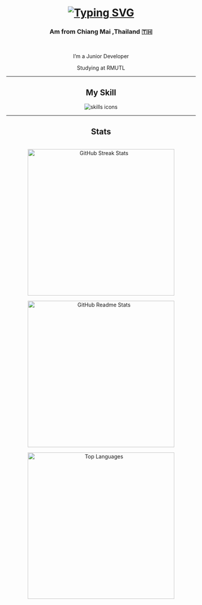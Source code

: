 <h1 align="center">
  <a href="https://git.io/typing-svg">
    <img 
      src="https://readme-typing-svg.demolab.com?font=Fira+Code&weight=700&size=30&pause=500&color=61dafb&center=true&vCenter=true&width=600&lines=Hi+There+!;I'm+Siraphop" 
      alt="Typing SVG" 
    />
  </a>
</h1>

<h3 align="center">Am from Chiang Mai ,Thailand 🇹🇭</h3>

<br/>

<div align="center">
 
 I’m a Junior Developer
 
 Studying at RMUTL

</div>

<hr/>

<h2 align="center" style="color=61dafb;">My Skill</h2>
<div align="center">
  <img src="https://skillicons.dev/icons?i=html,css,lua,c,vscode,figma" alt="skills icons"/>
</div>

<hr/>

<h2 align="center">Stats</h2>
<br/>

<div align="center">
  <img 
    width="390" 
    src="https://github-readme-streak-stats-salesp07.vercel.app/?user=Uxsx&count_private=true&theme=react&border_radius=10" 
    alt="GitHub Streak Stats" 
  />
  
  <img 
    width="390" 
    src="https://github-readme-stats-salesp07.vercel.app/api?username=Uxsx&count_private=true&show_icons=true&theme=react&rank_icon=github&border_radius=10" 
    alt="GitHub Readme Stats" 
  />
  
  <img 
    width="390" 
    align="center" 
    src="https://github-readme-stats-salesp07.vercel.app/api/top-langs/?username=Uxsx&hide=HTML&langs_count=8&layout=compact&theme=react&border_radius=10&size_weight=0.5&count_weight=0.5&exclude_repo=github-readme-stats" 
    alt="Top Languages" 
  />
</div>
